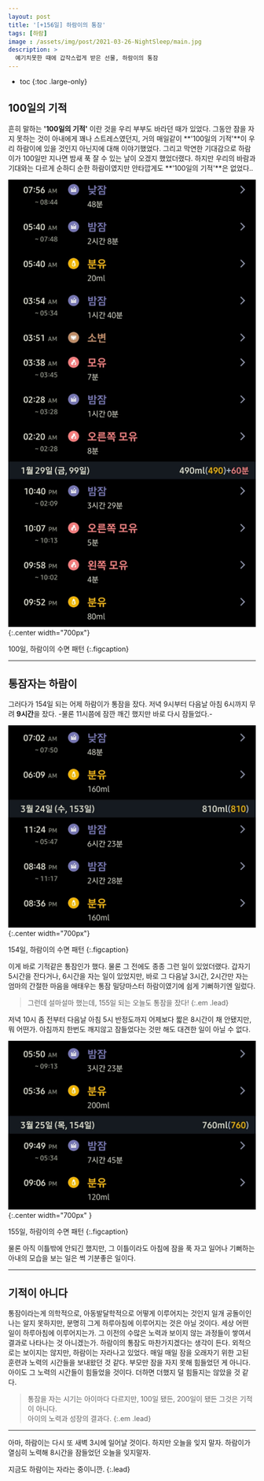 ```yaml
---
layout: post
title: '[+156일] 하람이의 통잠'
tags: [하람]
image : /assets/img/post/2021-03-26-NightSleep/main.jpg
description: >
  예기치못한 때에 갑작스럽게 받은 선물, 하람이의 통잠
---
```


* toc
{:toc .large-only}
## 100일의 기적

흔히 말하는 **'100일의 기적'** 이란 것을 우리 부부도 바라던 때가 있었다. 그동안 잠을 자지 못하는 것이 아내에게 꽤나 스트레스였던지, 거의 매일같이 **'100일의 기적'**이 우리 하람이에 있을 것인지 아닌지에 대해 이야기했었다. 그리고 막연한 기대감으로 하람이가 100일만 지나면 밤새 푹 잘 수 있는 날이 오겠지 했었더랬다. 하지만 우리의 바람과 기대와는 다르게 순하디 순한 하람이였지만 안타깝게도 **'100일의 기적'**은 없었다.. 

![](/assets/img/post/2021-03-26-NightSleep/D100.jpg){:.center width="700px"}

100일, 하람이의 수면 패턴
{:.figcaption}

---

## 통잠자는 하람이

그러다가 154일 되는 어제 하람이가 통잠을 잤다. 저녁 9시부터 다음날 아침 6시까지 무려 **9시간**을 잤다. -물론 11시쯤에 잠깐 깨긴 했지만 바로 다시 잠들었다.- 

![](/assets/img/post/2021-03-26-NightSleep/D154.jpg){:.center width="700px"}

154일, 하람이의 수면 패턴
{:.figcaption}

이게 바로 기적같은 통잠인가 했다. 물론 그 전에도 종종 그런 일이 있었더랬다. 갑자기 5시간을 잔다거나, 6시간을 자는 일이 있었지만, 바로 그 다음날 3시간, 2시간만 자는 엄마의 간절한 마음을 애태우는 통잠 밀당마스터 하람이였기에 쉽게 기뻐하기엔 일렀다. 

> 그런데 설마설마 했는데, 155일 되는 오늘도 통잠을 잤다!
{:.em .lead}

저녁 10시 좀 전부터 다음날 아침 5시 반정도까지 어제보다 짧은 8시간이 채 안됐지만, 뭐 어떤가. 아침까지 한번도 깨지않고 잠들었다는 것만 해도 대견한 일이 아닐 수 없다. 

![](/assets/img/post/2021-03-26-NightSleep/D155.jpg){:.center width="700px" }

155일, 하람이의 수면 패턴
{:.figcaption}

물론 아직 이틀밖에 안되긴 했지만, 그 이틀이라도 아침에 잠을 푹 자고 일어나 기뻐하는 아내의 모습을 보는 일은 썩 기분좋은 일이다. 

---

## 기적이 아니다

통잠이라는게 의학적으로, 아동발달학적으로 어떻게 이루어지는 것인지 일개 공돌이인 나는 알지 못하지만, 분명히 그게 하루아침에 이루어지는 것은 아닐 것이다. 세상 어떤 일이 하루아침에 이루어지는가. 그 이전의 수많은 노력과 보이지 않는 과정들이 쌓여서 결과로 나타나는 것 아니겠는가. 하람이의 통잠도 마찬가지겠다는 생각이 든다. 외적으로는 보이지는 않지만, 하람이는 자라나고 있었다. 매일 매일 잠을 오래자기 위한 고된 훈련과 노력의 시간들을 보내왔던 것 같다. 부모만 잠을 자지 못해 힘들었던 게 아니다. 아이도 그 노력의 시간들이 힘들었을 것이다. 더하면 더했지 덜 힘들지는 않았을 것 같다. 

> 통잠을 자는 시기는 아이마다 다르지만, 100일 됐든, 200일이 됐든 그것은 기적이 아니다.  
아이의 노력과 성장의 결과다.
{:.em .lead}

---

아마, 하람이는 다시 또 새벽 3시에 일어날 것이다. 하지만 오늘을 잊지 말자. 하람이가 열심히 노력해 8시간을 잠들었던 오늘을 잊지말자. 

지금도 하람이는 자라는 중이니깐.
{:.lead}

